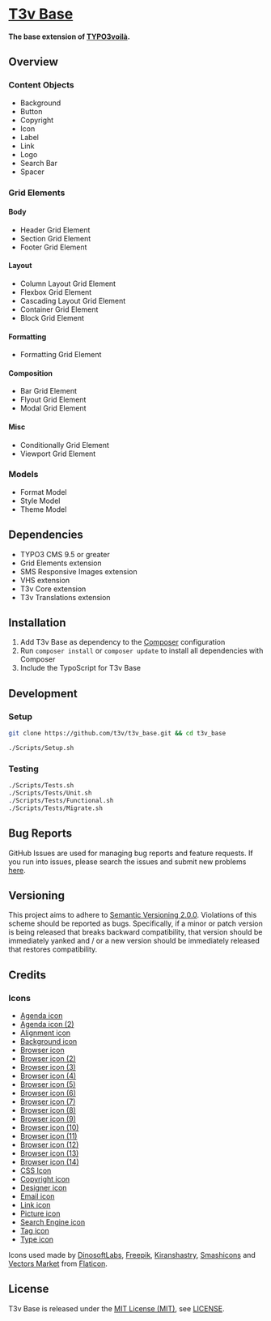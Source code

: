 [T3v Base]
==========

**The base extension of [TYPO3voilà].**

Overview
--------

### Content Objects

* Background
* Button
* Copyright
* Icon
* Label
* Link
* Logo
* Search Bar
* Spacer

### Grid Elements

#### Body

* Header Grid Element
* Section Grid Element
* Footer Grid Element

#### Layout

* Column Layout Grid Element
* Flexbox Grid Element
* Cascading Layout Grid Element
* Container Grid Element
* Block Grid Element

#### Formatting

* Formatting Grid Element

#### Composition

* Bar Grid Element
* Flyout Grid Element
* Modal Grid Element

#### Misc

* Conditionally Grid Element
* Viewport Grid Element

### Models

* Format Model
* Style Model
* Theme Model

Dependencies
------------

* TYPO3 CMS 9.5 or greater
* Grid Elements extension
* SMS Responsive Images extension
* VHS extension
* T3v Core extension
* T3v Translations extension

Installation
------------

1. Add T3v Base as dependency to the [Composer] configuration
2. Run `composer install` or `composer update` to install all dependencies with Composer
3. Include the TypoScript for T3v Base

Development
-----------

### Setup

```sh
git clone https://github.com/t3v/t3v_base.git && cd t3v_base

./Scripts/Setup.sh
```

### Testing

```sh
./Scripts/Tests.sh
./Scripts/Tests/Unit.sh
./Scripts/Tests/Functional.sh
./Scripts/Tests/Migrate.sh
```

Bug Reports
-----------

GitHub Issues are used for managing bug reports and feature requests. If you run into issues, please search the issues and submit new
problems [here].

Versioning
----------

This project aims to adhere to [Semantic Versioning 2.0.0]. Violations of this scheme should be reported as bugs. Specifically, if a minor
or patch version is being released that breaks backward compatibility, that version should be immediately yanked and / or a new version
should be immediately released that restores compatibility.

Credits
-------

### Icons

* [Agenda icon]
* [Agenda icon (2)]
* [Alignment icon]
* [Background icon]
* [Browser icon]
* [Browser icon (2)]
* [Browser icon (3)]
* [Browser icon (4)]
* [Browser icon (5)]
* [Browser icon (6)]
* [Browser icon (7)]
* [Browser icon (8)]
* [Browser icon (9)]
* [Browser icon (10)]
* [Browser icon (11)]
* [Browser icon (12)]
* [Browser icon (13)]
* [Browser icon (14)]
* [CSS Icon]
* [Copyright icon]
* [Designer icon]
* [Email icon]
* [Link icon]
* [Picture icon]
* [Search Engine icon]
* [Tag icon]
* [Type icon]

Icons used made by [DinosoftLabs], [Freepik], [Kiranshastry], [Smashicons] and [Vectors Market] from [Flaticon].

License
-------

T3v Base is released under the [MIT License (MIT)], see [LICENSE].

[Acceptance testing TYPO3]: https://wiki.typo3.org/Acceptance_testing "Acceptance testing TYPO3"
[Agenda icon (2)]: https://www.flaticon.com/free-icon/agenda_599169 "Agenda icon"
[Agenda icon]: https://www.flaticon.com/free-icon/agenda_432698 "Agenda icon"
[Alignment icon]: https://www.flaticon.com/free-icon/alignment_140879 "Alignment icon"
[Automated testing TYPO3]: https://wiki.typo3.org/Automated_testing "Automated testing TYPO3"
[Background icon]: https://www.flaticon.com/free-icon/background_186236 "Background icon"
[Browser icon (10)]: https://www.flaticon.com/free-icon/browser_140878 "Browser icon"
[Browser icon (11)]: https://www.flaticon.com/free-icon/browser_140802 "Browser icon"
[Browser icon (12)]: https://www.flaticon.com/free-icon/browser_140803 "Browser icon"
[Browser icon (13)]: https://www.flaticon.com/free-icon/browser_140798 "Browser icon"
[Browser icon (14)]: https://www.flaticon.com/free-icon/browser_140836 "Browser icon"
[Browser icon (2)]: https://www.flaticon.com/free-icon/browser_140796 "Browser icon"
[Browser icon (3)]: https://www.flaticon.com/free-icon/browser_140797 "Browser icon"
[Browser icon (4)]: https://www.flaticon.com/free-icon/browser_140793 "Browser icon"
[Browser icon (5)]: https://www.flaticon.com/free-icon/browser_140803 "Browser icon"
[Browser icon (6)]: https://www.flaticon.com/free-icon/browser_140832 "Browser icon"
[Browser icon (7)]: https://www.flaticon.com/free-icon/browser_140792 "Browser icon"
[Browser icon (8)]: https://www.flaticon.com/free-icon/browser_140842 "Browser icon"
[Browser icon (9)]: https://www.flaticon.com/free-icon/browser_140843 "Browser icon"
[Browser icon]: https://www.flaticon.com/free-icon/browser_140840 "Browser icon"
[CSS Icon]: https://www.flaticon.com/free-icon/css_1073663 "CSS Icon"
[Composer]: https://getcomposer.org "Dependency Manager for PHP"
[Copyright icon]: https://www.flaticon.com/free-icon/copyright_594862 "Copyright icon"
[Designer icon]: https://www.flaticon.com/free-icon/designer_2490457 "Designer icon"
[DinosoftLabs]: https://www.flaticon.com/authors/dinosoftlabs "DinosoftLabs at Flaticon"
[Email icon]: https://www.flaticon.com/free-icon/email_321817 "Email icon"
[Flaticon]: https://www.flaticon.com "Flaticon"
[Freepik]: https://www.flaticon.com/authors/freepik "Freepik  at Flaticon"
[Functional testing TYPO3]: https://wiki.typo3.org/Functional_testing "Functional testing TYPO3"
[Kiranshastry]: https://www.flaticon.com/authors/kiranshastry "Kiranshastry at Flaticon"
[LICENSE]: https://raw.githubusercontent.com/t3v/t3v_base/master/LICENSE "License"
[Link icon]: https://www.flaticon.com/free-icon/link_321834 "Link icon"
[MIT License (MIT)]: http://opensource.org/licenses/MIT "The MIT License (MIT)"
[Picture icon]: https://www.flaticon.com/free-icon/picture_714820 "Picture icon"
[Search Engine icon]: https://www.flaticon.com/free-icon/search-engine_140789 "Search Engine icon"
[Semantic Versioning 2.0.0]: http://semver.org "Semantic Versioning 2.0.0"
[Smashicons]: https://www.flaticon.com/authors/smashicons "Smashicons at Flaticon"
[T3v Base]: https://t3v.github.io/t3v_base/ "The base extension of TYPO3voilà."
[TYPO3voilà]: https://github.com/t3v "“UH LÁLÁ, TYPO3!”"
[Tag icon]: https://www.flaticon.com/free-icon/tag_757916 "Tag icon"
[Type icon]: https://www.flaticon.com/free-icon/type_3230756 "Type icon"
[Unit Testing TYPO3]: https://wiki.typo3.org/Unit_Testing_TYPO3 "Unit testing TYPO3"
[Vectors Market]: https://www.flaticon.com/authors/vectors-market "Vectors Market at Flaticon"
[here]: https://github.com/t3v/t3v_base/issues "GitHub Issue Tracker"
